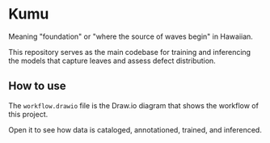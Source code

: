 # Kumu

Meaning "foundation" or "where the source of waves begin" in Hawaiian.

This repository serves as the main codebase for training and inferencing the models
that capture leaves and assess defect distribution.


## How to use

The `workflow.drawio` file is the Draw.io diagram that shows the workflow of this project.

Open it to see how data is cataloged, annotationed, trained, and inferenced.